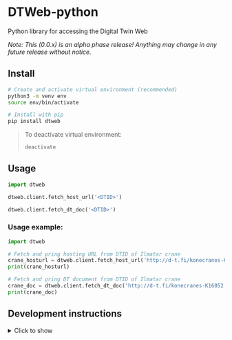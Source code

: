 # DTWeb-python
Python library for accessing the Digital Twin Web

*Note: This (0.0.x) is an alpha phase release! Anything may change in any future release without notice.*

## Install

```sh
# Create and activate virtual environment (recommended)
python3 -m venv env
source env/bin/activate

# Install with pip
pip install dtweb
```

> To deactivate virtual environment:
> ```sh
> deactivate
> ```

## Usage

```python
import dtweb

dtweb.client.fetch_host_url('<DTID>')

dtweb.client.fetch_dt_doc('<DTID>')
```

### Usage example:
```python
import dtweb

# Fetch and pring hosting URL from DTID of Ilmatar crane
crane_hosturl = dtweb.client.fetch_host_url('http://d-t.fi/konecranes-K16052')
print(crane_hosturl)

# Fetch and pring DT document from DTID of Ilmatar crane
crane_doc = dtweb.client.fetch_dt_doc('http://d-t.fi/konecranes-K16052')
print(crane_doc)
```

## Development instructions

<details>
<summary>Click to show</summary>

OS: Ubuntu 20.04 WSL (Ubuntu 20.04.1 LTS (GNU/Linux 4.4.0-18362-Microsoft x86_64))

### Setup new computer

> Hint: You can just copy and paste this whole code block to terminal. Dirty but works.

```sh
# Clone repository
git clone https://github.com/juusoautiosalo/dtweb-python.git

# Change directory
cd dtweb-python

# Create virtual environment (recommended)
python3 -m venv env

# Activate virtual environment (recommended)
source env/bin/activate

# Install python package builder
pip install build

# Build the dtweb package
python3 -m build

# Uninstall earlier installation (required if earlier install with same/higher version number exists)
pip uninstall dtweb

# Install package (edit version number if needed)
pip install dist/dtweb-0.0.1-py3-none-any.whl

# Show library info (optional)
pip show dtweb
```

### Uploading to TestPyPI

```sh
# Install twine
pip install twine

# Upload to test repository (You will need TestPyPI credentials for this)
twine upload --repository testpypi dist/*
```

### Install from TestPyPI

```sh
pip install -i https://test.pypi.org/simple/ dtweb
```

</details>

